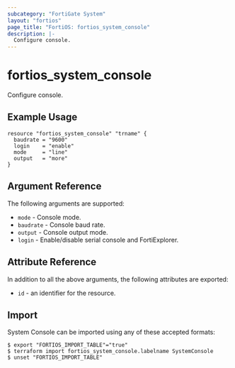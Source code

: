 ```yaml
---
subcategory: "FortiGate System"
layout: "fortios"
page_title: "FortiOS: fortios_system_console"
description: |-
  Configure console.
---
```


# fortios_system_console
Configure console.

## Example Usage

```hcl
resource "fortios_system_console" "trname" {
  baudrate = "9600"
  login    = "enable"
  mode     = "line"
  output   = "more"
}
```

## Argument Reference

The following arguments are supported:

* `mode` - Console mode.
* `baudrate` - Console baud rate.
* `output` - Console output mode.
* `login` - Enable/disable serial console and FortiExplorer.


## Attribute Reference

In addition to all the above arguments, the following attributes are exported:
* `id` - an identifier for the resource.

## Import

System Console can be imported using any of these accepted formats:
```
$ export "FORTIOS_IMPORT_TABLE"="true"
$ terraform import fortios_system_console.labelname SystemConsole
$ unset "FORTIOS_IMPORT_TABLE"
```
